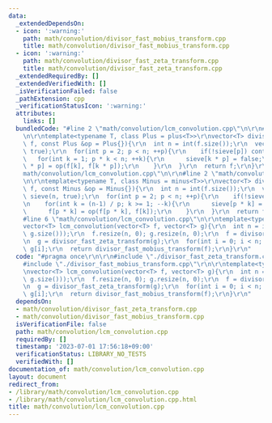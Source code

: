 ```yaml
---
data:
  _extendedDependsOn:
  - icon: ':warning:'
    path: math/convolution/divisor_fast_mobius_transform.cpp
    title: math/convolution/divisor_fast_mobius_transform.cpp
  - icon: ':warning:'
    path: math/convolution/divisor_fast_zeta_transform.cpp
    title: math/convolution/divisor_fast_zeta_transform.cpp
  _extendedRequiredBy: []
  _extendedVerifiedWith: []
  _isVerificationFailed: false
  _pathExtension: cpp
  _verificationStatusIcon: ':warning:'
  attributes:
    links: []
  bundledCode: "#line 2 \"math/convolution/lcm_convolution.cpp\"\n\r\n#line 2 \"math/convolution/divisor_fast_zeta_transform.cpp\"\
    \n\r\ntemplate<typename T, class Plus = plus<T>>\r\nvector<T> divisor_fast_zeta_transform(vector<T>\
    \ f, const Plus &op = Plus{}){\r\n  int n = int(f.size());\r\n  vector<bool> sieve(n,\
    \ true);\r\n  for(int p = 2; p < n; ++p){\r\n    if(!sieve[p]) continue;\r\n \
    \   for(int k = 1; p * k < n; ++k){\r\n      sieve[k * p] = false;\r\n      f[k\
    \ * p] = op(f[k], f[k * p]);\r\n    }\r\n  }\r\n  return f;\r\n}\r\n#line 4 \"\
    math/convolution/lcm_convolution.cpp\"\n\r\n#line 2 \"math/convolution/divisor_fast_mobius_transform.cpp\"\
    \n\r\ntemplate<typename T, class Minus = minus<T>>\r\nvector<T> divisor_fast_mobius_transform(vector<T>\
    \ f, const Minus &op = Minus{}){\r\n  int n = int(f.size());\r\n  vector<bool>\
    \ sieve(n, true);\r\n  for(int p = 2; p < n; ++p){\r\n    if(!sieve[p]) continue;\r\
    \n    for(int k = (n-1) / p; k >= 1; --k){\r\n      sieve[p * k] = false;\r\n\
    \      f[p * k] = op(f[p * k], f[k]);\r\n    }\r\n  }\r\n  return f;\r\n}\r\n\
    #line 6 \"math/convolution/lcm_convolution.cpp\"\n\r\ntemplate<typename T>\r\n\
    vector<T> lcm_convolution(vector<T> f, vector<T> g){\r\n  int n = int(max(f.size(),\
    \ g.size()));\r\n  f.resize(n, 0); g.resize(n, 0);\r\n  f = divisor_fast_zeta_transform(f);\r\
    \n  g = divisor_fast_zeta_transform(g);\r\n  for(int i = 0; i < n; ++i) f[i] *=\
    \ g[i];\r\n  return divisor_fast_mobius_transform(f);\r\n}\r\n"
  code: "#pragma once\r\n\r\n#include \"./divisor_fast_zeta_transform.cpp\"\r\n\r\n\
    #include \"./divisor_fast_mobius_transform.cpp\"\r\n\r\ntemplate<typename T>\r\
    \nvector<T> lcm_convolution(vector<T> f, vector<T> g){\r\n  int n = int(max(f.size(),\
    \ g.size()));\r\n  f.resize(n, 0); g.resize(n, 0);\r\n  f = divisor_fast_zeta_transform(f);\r\
    \n  g = divisor_fast_zeta_transform(g);\r\n  for(int i = 0; i < n; ++i) f[i] *=\
    \ g[i];\r\n  return divisor_fast_mobius_transform(f);\r\n}\r\n"
  dependsOn:
  - math/convolution/divisor_fast_zeta_transform.cpp
  - math/convolution/divisor_fast_mobius_transform.cpp
  isVerificationFile: false
  path: math/convolution/lcm_convolution.cpp
  requiredBy: []
  timestamp: '2023-07-01 17:56:18+09:00'
  verificationStatus: LIBRARY_NO_TESTS
  verifiedWith: []
documentation_of: math/convolution/lcm_convolution.cpp
layout: document
redirect_from:
- /library/math/convolution/lcm_convolution.cpp
- /library/math/convolution/lcm_convolution.cpp.html
title: math/convolution/lcm_convolution.cpp
---
```

